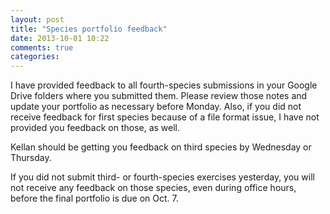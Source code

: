 ```yaml
---
layout: post
title: "Species portfolio feedback"
date: 2013-10-01 10:22
comments: true
categories: 
---
```


I have provided feedback to all fourth-species submissions in your Google Drive folders where you submitted them. Please review those notes and update your portfolio as necessary before Monday. Also, if you did not receive feedback for first species because of a file format issue, I have not provided you feedback on those, as well.

Kellan should be getting you feedback on third species by Wednesday or Thursday.

If you did not submit third- or fourth-species exercises yesterday, you will not receive any feedback on those species, even during office hours, before the final portfolio is due on Oct. 7.